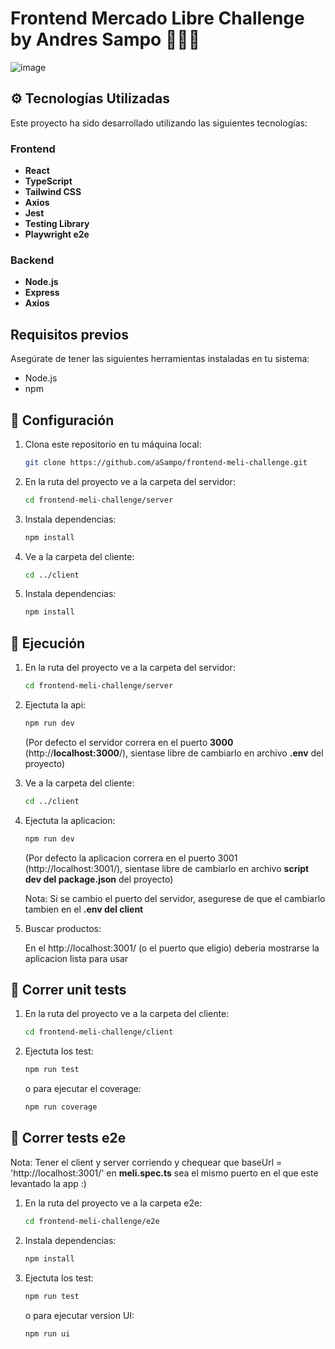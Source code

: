 # Frontend Mercado Libre Challenge by Andres Sampo 👨🏻‍💻
![image](https://github.com/aSampo/frontend-meli-challenge/assets/29290423/bfcaff21-0b44-4ad2-98fc-893494d0407e)



## ⚙️ Tecnologías Utilizadas 

Este proyecto ha sido desarrollado utilizando las siguientes tecnologías:

### Frontend

- **React**
- **TypeScript**
- **Tailwind CSS**
- **Axios**
- **Jest**
- **Testing Library**
- **Playwright e2e**
  
### Backend

- **Node.js**
- **Express**
- **Axios**

## Requisitos previos

Asegúrate de tener las siguientes herramientas instaladas en tu sistema:

- Node.js
- npm

## 🔩 Configuración

1. Clona este repositorio en tu máquina local:
   ```bash
   git clone https://github.com/aSampo/frontend-meli-challenge.git
2. En la ruta del proyecto ve a la carpeta del servidor:
   ```bash
   cd frontend-meli-challenge/server
3. Instala dependencias:
    ```bash
   npm install
4. Ve a la carpeta del cliente:
   ```bash
   cd ../client
5. Instala dependencias:
    ```bash
   npm install

## 🚀 Ejecución
1. En la ruta del proyecto ve a la carpeta del servidor:
   ```bash
   cd frontend-meli-challenge/server
3. Ejectuta la api:
    ```bash
   npm run dev
    ```
      (Por defecto el servidor correra en el puerto **3000** (http://**localhost:3000**/), sientase libre de cambiarlo en archivo **.env** del proyecto)
4. Ve a la carpeta del cliente:
   ```bash
   cd ../client
5. Ejectuta la aplicacion:
    ```bash
   npm run dev
   ```
      (Por defecto la aplicacion correra en el puerto 3001 (http://localhost:3001/), sientase libre de cambiarlo en archivo **script dev del package.json** del proyecto)

     Nota: Si se cambio el puerto del servidor, asegurese de que el cambiarlo tambien en el **.env del client**
7. Buscar productos:
   
      En el http://localhost:3001/ (o el puerto que eligio) deberia mostrarse la aplicacion lista para usar
## 🧪 Correr unit tests
1. En la ruta del proyecto ve a la carpeta del cliente:
   ```bash
   cd frontend-meli-challenge/client
   
3. Ejectuta los test:
    ```bash
   npm run test
    ```
    o para ejecutar el coverage:
   
   ```bash
   npm run coverage
   ```

 ## 🧪 Correr tests e2e
   
   Nota: Tener el client y server corriendo y chequear que baseUrl = 'http://localhost:3001/' en **meli.spec.ts** sea el mismo puerto en el que este levantado la app :)
   
1. En la ruta del proyecto ve a la carpeta e2e:
   ```bash
   cd frontend-meli-challenge/e2e
2. Instala dependencias:
    ```bash
   npm install
   
3. Ejectuta los test:
    ```bash
   npm run test
    ```
    o para ejecutar version UI:
   
   ```bash
   npm run ui
   ```
   

   
